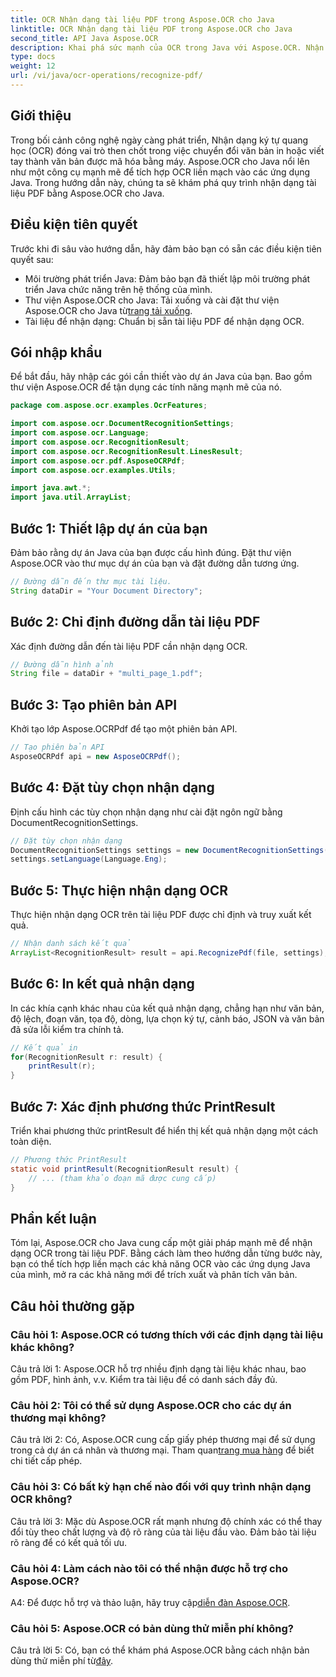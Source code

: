 ```yaml
---
title: OCR Nhận dạng tài liệu PDF trong Aspose.OCR cho Java
linktitle: OCR Nhận dạng tài liệu PDF trong Aspose.OCR cho Java
second_title: API Java Aspose.OCR
description: Khai phá sức mạnh của OCR trong Java với Aspose.OCR. Nhận dạng văn bản trong tài liệu PDF một cách dễ dàng. Tăng cường ứng dụng của bạn với độ chính xác và tốc độ.
type: docs
weight: 12
url: /vi/java/ocr-operations/recognize-pdf/
---
```

## Giới thiệu

Trong bối cảnh công nghệ ngày càng phát triển, Nhận dạng ký tự quang học (OCR) đóng vai trò then chốt trong việc chuyển đổi văn bản in hoặc viết tay thành văn bản được mã hóa bằng máy. Aspose.OCR cho Java nổi lên như một công cụ mạnh mẽ để tích hợp OCR liền mạch vào các ứng dụng Java. Trong hướng dẫn này, chúng ta sẽ khám phá quy trình nhận dạng tài liệu PDF bằng Aspose.OCR cho Java.

## Điều kiện tiên quyết

Trước khi đi sâu vào hướng dẫn, hãy đảm bảo bạn có sẵn các điều kiện tiên quyết sau:

- Môi trường phát triển Java: Đảm bảo bạn đã thiết lập môi trường phát triển Java chức năng trên hệ thống của mình.
-  Thư viện Aspose.OCR cho Java: Tải xuống và cài đặt thư viện Aspose.OCR cho Java từ[trang tải xuống](https://releases.aspose.com/ocr/java/).
- Tài liệu để nhận dạng: Chuẩn bị sẵn tài liệu PDF để nhận dạng OCR.

## Gói nhập khẩu

Để bắt đầu, hãy nhập các gói cần thiết vào dự án Java của bạn. Bao gồm thư viện Aspose.OCR để tận dụng các tính năng mạnh mẽ của nó.

```java
package com.aspose.ocr.examples.OcrFeatures;

import com.aspose.ocr.DocumentRecognitionSettings;
import com.aspose.ocr.Language;
import com.aspose.ocr.RecognitionResult;
import com.aspose.ocr.RecognitionResult.LinesResult;
import com.aspose.ocr.pdf.AsposeOCRPdf;
import com.aspose.ocr.examples.Utils;

import java.awt.*;
import java.util.ArrayList;
```

## Bước 1: Thiết lập dự án của bạn

Đảm bảo rằng dự án Java của bạn được cấu hình đúng. Đặt thư viện Aspose.OCR vào thư mục dự án của bạn và đặt đường dẫn tương ứng.

```java
// Đường dẫn đến thư mục tài liệu.
String dataDir = "Your Document Directory";
```

## Bước 2: Chỉ định đường dẫn tài liệu PDF

Xác định đường dẫn đến tài liệu PDF cần nhận dạng OCR.

```java
// Đường dẫn hình ảnh
String file = dataDir + "multi_page_1.pdf";
```

## Bước 3: Tạo phiên bản API

Khởi tạo lớp Aspose.OCRPdf để tạo một phiên bản API.

```java
// Tạo phiên bản API
AsposeOCRPdf api = new AsposeOCRPdf();
```

## Bước 4: Đặt tùy chọn nhận dạng

Định cấu hình các tùy chọn nhận dạng như cài đặt ngôn ngữ bằng DocumentRecognitionSettings.

```java
// Đặt tùy chọn nhận dạng
DocumentRecognitionSettings settings = new DocumentRecognitionSettings(2);
settings.setLanguage(Language.Eng);
```

## Bước 5: Thực hiện nhận dạng OCR

Thực hiện nhận dạng OCR trên tài liệu PDF được chỉ định và truy xuất kết quả.

```java
// Nhận danh sách kết quả
ArrayList<RecognitionResult> result = api.RecognizePdf(file, settings);
```

## Bước 6: In kết quả nhận dạng

In các khía cạnh khác nhau của kết quả nhận dạng, chẳng hạn như văn bản, độ lệch, đoạn văn, tọa độ, dòng, lựa chọn ký tự, cảnh báo, JSON và văn bản đã sửa lỗi kiểm tra chính tả.

```java
// Kết quả in
for(RecognitionResult r: result) {
    printResult(r);
}
```

## Bước 7: Xác định phương thức PrintResult

Triển khai phương thức printResult để hiển thị kết quả nhận dạng một cách toàn diện.

```java
// Phương thức PrintResult
static void printResult(RecognitionResult result) {
    // ... (tham khảo đoạn mã được cung cấp)
}
```

## Phần kết luận

Tóm lại, Aspose.OCR cho Java cung cấp một giải pháp mạnh mẽ để nhận dạng OCR trong tài liệu PDF. Bằng cách làm theo hướng dẫn từng bước này, bạn có thể tích hợp liền mạch các khả năng OCR vào các ứng dụng Java của mình, mở ra các khả năng mới để trích xuất và phân tích văn bản.

## Câu hỏi thường gặp

### Câu hỏi 1: Aspose.OCR có tương thích với các định dạng tài liệu khác không?

Câu trả lời 1: Aspose.OCR hỗ trợ nhiều định dạng tài liệu khác nhau, bao gồm PDF, hình ảnh, v.v. Kiểm tra tài liệu để có danh sách đầy đủ.

### Câu hỏi 2: Tôi có thể sử dụng Aspose.OCR cho các dự án thương mại không?

 Câu trả lời 2: Có, Aspose.OCR cung cấp giấy phép thương mại để sử dụng trong cả dự án cá nhân và thương mại. Tham quan[trang mua hàng](https://purchase.aspose.com/buy) để biết chi tiết cấp phép.

### Câu hỏi 3: Có bất kỳ hạn chế nào đối với quy trình nhận dạng OCR không?

Câu trả lời 3: Mặc dù Aspose.OCR rất mạnh nhưng độ chính xác có thể thay đổi tùy theo chất lượng và độ rõ ràng của tài liệu đầu vào. Đảm bảo tài liệu rõ ràng để có kết quả tối ưu.

### Câu hỏi 4: Làm cách nào tôi có thể nhận được hỗ trợ cho Aspose.OCR?

 A4: Để được hỗ trợ và thảo luận, hãy truy cập[diễn đàn Aspose.OCR](https://forum.aspose.com/c/ocr/16).

### Câu hỏi 5: Aspose.OCR có bản dùng thử miễn phí không?

 Câu trả lời 5: Có, bạn có thể khám phá Aspose.OCR bằng cách nhận bản dùng thử miễn phí từ[đây](https://releases.aspose.com/).
